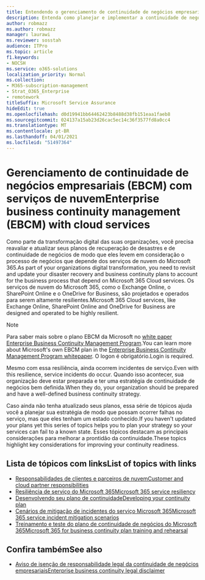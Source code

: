 ```yaml
---
title: Entendendo o gerenciamento de continuidade de negócios empresariais com serviços de nuvem
description: Entenda como planejar e implementar a continuidade de negócios parece diferente quando os serviços de nuvem fazem parte da sua oferta de TI.
author: robmazz
ms.author: robmazz
manager: laurawi
ms.reviewer: sosstah
audience: ITPro
ms.topic: article
f1.keywords:
- NOCSH
ms.service: o365-solutions
localization_priority: Normal
ms.collection:
- M365-subscription-management
- Strat_O365_Enterprise
- remotework
titleSuffix: Microsoft Service Assurance
hideEdit: true
ms.openlocfilehash: d0d19941bb64462423b8488d38fb151eaa1faeb8
ms.sourcegitcommit: 024137a15ab23d26cac5ec14c36f3577fd8a0cc4
ms.translationtype: MT
ms.contentlocale: pt-BR
ms.lasthandoff: 04/01/2021
ms.locfileid: "51497364"
---
```

# <a name="enterprise-business-continuity-management-ebcm-with-cloud-services"></a><span data-ttu-id="b57ef-103">Gerenciamento de continuidade de negócios empresariais (EBCM) com serviços de nuvem</span><span class="sxs-lookup"><span data-stu-id="b57ef-103">Enterprise business continuity management (EBCM) with cloud services</span></span>

<span data-ttu-id="b57ef-104">Como parte da transformação digital das suas organizações, você precisa reavaliar e atualizar seus planos de recuperação de desastres e de continuidade de negócios de modo que eles levem em consideração o processo de negócios que depende dos serviços de nuvem do Microsoft 365.</span><span class="sxs-lookup"><span data-stu-id="b57ef-104">As part of your organizations digital transformation, you need to revisit and update your disaster recovery and business continuity plans to account for the business process that depend on Microsoft 365 Cloud services.</span></span> <span data-ttu-id="b57ef-105">Os serviços de nuvem do Microsoft 365, como o Exchange Online, o SharePoint Online e o OneDrive for Business, são projetados e operados para serem altamente resilientes.</span><span class="sxs-lookup"><span data-stu-id="b57ef-105">Microsoft 365 Cloud services, like Exchange Online, SharePoint Online and OneDrive for Business are designed and operated to be highly resilient.</span></span>

> [!NOTE]
> <span data-ttu-id="b57ef-106">Para saber mais sobre o plano EBCM da Microsoft no [white paper Enterprise Business Continuity Management Program](https://go.microsoft.com/fwlink/?linkid=2121521).</span><span class="sxs-lookup"><span data-stu-id="b57ef-106">You can learn more about Microsoft's own EBCM plan in the [Enterprise Business Continuity Management Program whitepaper](https://go.microsoft.com/fwlink/?linkid=2121521).</span></span> <span data-ttu-id="b57ef-107">O logon é obrigatório.</span><span class="sxs-lookup"><span data-stu-id="b57ef-107">Login is required.</span></span>

<span data-ttu-id="b57ef-108">Mesmo com essa resiliência, ainda ocorrem incidentes de serviço.</span><span class="sxs-lookup"><span data-stu-id="b57ef-108">Even with this resilience, service incidents do occur.</span></span> <span data-ttu-id="b57ef-109">Quando isso acontecer, sua organização deve estar preparada e ter uma estratégia de continuidade de negócios bem definida.</span><span class="sxs-lookup"><span data-stu-id="b57ef-109">When they do, your organization should be prepared and have a well-defined business continuity strategy.</span></span>

<span data-ttu-id="b57ef-110">Caso ainda não tenha atualizado seus planos, essa série de tópicos ajuda você a planejar sua estratégia de modo que possam ocorrer falhas no serviço, mas que eles tenham um estado conhecido.</span><span class="sxs-lookup"><span data-stu-id="b57ef-110">If you haven't updated your plans yet this series of topics helps you to plan your strategy so your services can fail to a known state.</span></span> <span data-ttu-id="b57ef-111">Esses tópicos destacam as principais considerações para melhorar a prontidão da continuidade.</span><span class="sxs-lookup"><span data-stu-id="b57ef-111">These topics highlight key considerations for improving your continuity readiness.</span></span>

## <a name="list-of-topics-with-links"></a><span data-ttu-id="b57ef-112">Lista de tópicos com links</span><span class="sxs-lookup"><span data-stu-id="b57ef-112">List of topics with links</span></span>

- [<span data-ttu-id="b57ef-113">Responsabilidades de clientes e parceiros de nuvem</span><span class="sxs-lookup"><span data-stu-id="b57ef-113">Customer and cloud partner responsibilities</span></span>](assurance-customer-and-cloud-partner-ebcm-responsibilities.md)
- [<span data-ttu-id="b57ef-114">Resiliência de serviço do Microsoft 365</span><span class="sxs-lookup"><span data-stu-id="b57ef-114">Microsoft 365 service resiliency</span></span>](assurance-m365-service-resiliency.md)
- [<span data-ttu-id="b57ef-115">Desenvolvendo seu plano de continuidade</span><span class="sxs-lookup"><span data-stu-id="b57ef-115">Developing your continuity plan</span></span>](assurance-developing-your-ebcm-plan.md)
- [<span data-ttu-id="b57ef-116">Cenários de mitigação de incidentes do serviço Microsoft 365</span><span class="sxs-lookup"><span data-stu-id="b57ef-116">Microsoft 365 service incident mitigation scenarios</span></span>](assurance-microsoft-365-mitigations.md)
- [<span data-ttu-id="b57ef-117">Treinamento e teste do plano de continuidade de negócios do Microsoft 365</span><span class="sxs-lookup"><span data-stu-id="b57ef-117">Microsoft 365 for business continuity plan training and rehearsal</span></span>](assurance-ebcm-plan-rehearsal-and-user-training.md)

## <a name="see-also"></a><span data-ttu-id="b57ef-118">Confira também</span><span class="sxs-lookup"><span data-stu-id="b57ef-118">See also</span></span>

- [<span data-ttu-id="b57ef-119">Aviso de isenção de responsabilidade legal da continuidade de negócios empresariais</span><span class="sxs-lookup"><span data-stu-id="b57ef-119">Enterprise business continuity legal disclaimer</span></span>](assurance-ebcm-legal-disclaimer.md)
